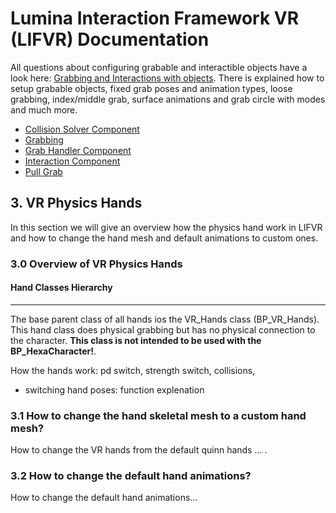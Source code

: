 # Lumina Interaction Framework VR (LIFVR) Documentation

All questions about configuring grabable and interactible objects have a look here: [Grabbing and Interactions with objects](/interactions.md).
There is explained how to setup grabable objects, fixed grab poses and animation types, loose grabbing, index/middle grab, surface animations and grab circle with modes and much more.
- [Collision Solver Component](/interactions.md/#40-collision-solver-component)
- [Grabbing](#41-grabbing)
- [Grab Handler Component](#411-grab-handler-component)
- [Interaction Component](#412-interaction-component)
- [Pull Grab](#42-pull-grab)

## 3. VR Physics Hands

In this section we will give an overview how the physics hand work in LIFVR and how to change the hand mesh and default animations to custom ones.

### 3.0 Overview of VR Physics Hands

#### **Hand Classes Hierarchy**
---

The base parent class of all hands ios the VR_Hands class (BP_VR_Hands). This hand class does physical grabbing but has no physical connection to the character. **This class is not intended to be used with the BP_HexaCharacter!**.

How the hands work: pd switch, strength switch, collisions,
- switching hand poses: function explenation 

### 3.1 How to change the hand skeletal mesh to a custom hand mesh?
How to change the VR hands from the default quinn hands ... .

### 3.2 How to change the default hand animations?
How to change the default hand animations...
